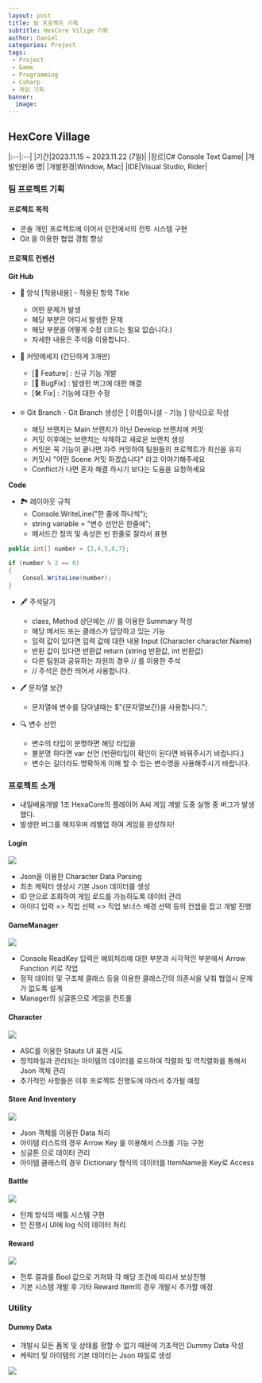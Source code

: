```yaml
---
layout: post
title: 팀 프로젝트 기획
subtitle: HexCore Vilige 기획
author: Daniel
categories: Project
tags: 
 - Project
 - Game
 - Programming
 - Csharp
 - 게임 기획
banner:
  image:
---
```


HexCore Village
--

|:--|:--|
|기간|2023.11.15 ~ 2023.11.22 (7일)|
|장르|C# Console Text Game|
|개발인원|6 명|
|개발환경|Window, Mac|
|IDE|Visual Studio, Rider|

### 팀 프로젝트 기획
#### 프로젝트 목적

- 콘솔 개인 프로젝트에 이어서 던전에서의 전투 시스템 구현
- Git 을 이용한 협업 경험 향상

#### 프로젝트 컨벤션

**Git Hub**

- 🔖 양식 [적용내용] - 적용된 항목 Title
	- 어떤 문제가 발생 
	- 해당 부분은 어디서 발생한 문제 
	- 해당 부분을 어떻게 수정 (코드는 필요 없습니다.) 
	- 자세한 내용은 주석을 이용합니다. 

- 🧾 커밋메세지 (간단하게 3개만) 
	- [💫 Feature] : 신규 기능 개발 
	- [🐛 BugFix] : 발생한 버그에 대한 해결 
	- [🛠️ Fix] : 기능에 대한 수정 

- 🔯 Git Branch - Git Branch 생성은 [ 이름이니셜 - 기능 ] 양식으로 작성 
	- 해당 브랜치는 Main 브랜치가 아닌 Develop 브랜치에 커밋 
	- 커밋 이후에는 브랜치는 삭제하고 새로운 브랜치 생성 
	- 커밋은 꼭 기능이 끝나면 자주 커밋하여 팀원들의 프로젝트가 최신을 유지 
	- 커밋시 "어떤 Scene 커밋 하겠습니다" 라고 이야기해주세요 
	- Conflict가 나면 혼자 해결 하시기 보다는 도움을 요청하세요

**Code**

- 🏞️ 레이아웃 규칙 
	- Console.WriteLine("한 줄에 하나씩"); 
	- string variable = "변수 선언은 한줄에"; 
	- 메서드간 정의 및 속성은 빈 한줄로 잘라서 표현 
```csharp
public int[] number = {2,4,5,6,7};

if (number % 2 == 0) 
{ 
	Consol.WriteLine(number); 
}
```
		
- 🖋️ 주석달기 
	- class, Method 상단에는 /// 를 이용한 Summary 작성 
	- 해당 메서드 또는 클래스가 담당하고 있는 기능 
	- 입력 값이 있다면 입력 값에 대한 내용 Input (Character character.Name) 
	- 반환 값이 있다면 반환값 return (string 반환값, int 반환값) 
	- 다른 팀원과 공유하는 자원의 경우 // 를 이용한 주석 
	- // 주석은 한칸 띄어서 사용합니다. 

- 🖊️ 문자열 보간 
	- 문자열에 변수를 담아낼때는 $"{문자열보간}을 사용합니다."; 
	 
- 🔍 변수 선언 
	- 변수의 타입이 분명하면 해당 타입을 
	- 불분명 하다면 var 선언 (반환타입이 확인이 된다면 바꿔주시기 바랍니다.) 
	- 변수는 길더라도 명확하게 이해 할 수 있는 변수명을 사용해주시기 바랍니다.

### 프로젝트 소개

- 내일배움개발 1조 HexaCore의 플레이어 A씨 게임 개발 도중 실행 중 버그가 발생했다.
- 발생한 버그를 해치우며 레벨업 하여 게임을 완성하자!

#### Login

![](https://i.imgur.com/bJ8efC3.jpg)

- Json을 이용한 Character Data Parsing
- 최초 케릭터 생성시 기본 Json 데이터를 생성
- ID 만으로 조회하여 게임 로드를 가능하도록 데이터 관리
- 아이디 입력 => 직업 선택 => 직업 보너스 배경 선택 등의 컨셉을 잡고 개발 진행

#### GameManager

![](https://i.imgur.com/8I0I3wX.jpg)

- Console ReadKey 입력은 예외처리에 대한 부분과 시각적인 부분에서 Arrow Function 키로 작업
- 정적 데이터 및 구조체 클래스 등을 이용한 클래스간의 의존서을 낮춰 협업시 문제가 없도록 설계
- Manager의 싱글톤으로 게임을 컨트롤

#### Character 

![](https://i.imgur.com/euolLwR.png)

- ASC를 이용한 Stauts UI 표현 시도
- 정적파일과 관리되는 아이템의 데이터를 로드하여 직렬화 및 역직렬화를 통해서 Json 객체 관리
- 추가적인 사항들은 이후 프로젝트 진행도에 따라서 추가될 예정

#### Store And Inventory

![](https://i.imgur.com/cLji40O.png)


- Json 객체를 이용한 Data 처리
- 아이템 리스트의 경우 Arrow Key 를 이용해서 스크롤 기능 구현
- 싱글톤 으로 데이터 관리
- 아이템 클래스의 경우 Dictionary 형식의 데이터를 ItemName을 Key로 Access

#### Battle

![](https://i.imgur.com/Q8CyQkI.png)

- 턴제 방식의 배틀 시스템 구현
- 턴 진행시 UI에 log 식의 데이터 처리

#### Reward

![](https://i.imgur.com/tqzeCIl.png)

- 전투 결과를 Bool 값으로 가져와 각 해당 조건에 따라서 보상진행
- 기본 시스템 개발 후 기타 Reward Item의 경우 개발시 추가할 예정

### Utility

#### Dummy Data
- 개발시 모든 품목 및 상태를 정할 수 없기 때문에 기초적인 Dummy Data 작성
- 케릭터 및 아이템의 기본 데이터는 Json 파일로 생성

![](https://i.imgur.com/WWvwKCg.png)
